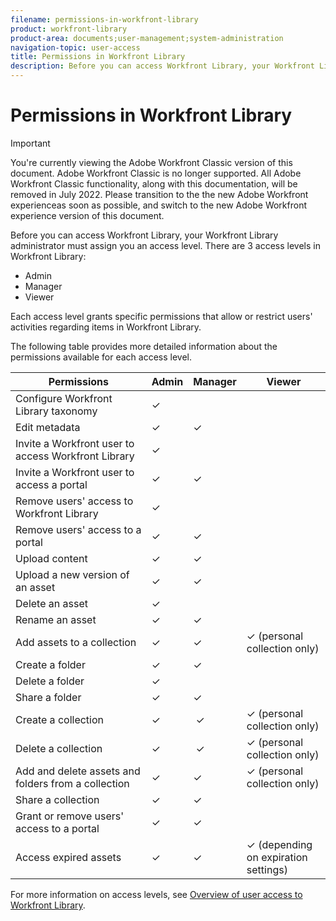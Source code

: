 ```yaml
---
filename: permissions-in-workfront-library
product: workfront-library
product-area: documents;user-management;system-administration
navigation-topic: user-access
title: Permissions in Workfront Library
description: Before you can access Workfront Library, your Workfront Library administrator must assign you an access level. There are 3 access levels in Workfront Library:
---
```


#  Permissions in Workfront Library

>[!IMPORTANT]
>
>You're currently viewing the Adobe Workfront Classic version of this document. Adobe Workfront Classic is no longer supported. All Adobe Workfront Classic functionality, along with this documentation, will be removed in July 2022. Please transition to the the new Adobe Workfront experienceas soon as possible, and switch to the new Adobe Workfront experience version of this document.

Before you can access Workfront Library, your Workfront Library administrator must assign you an access level. There are 3 access levels in Workfront Library:

* Admin 
* Manager 
* Viewer

Each access level grants specific permissions that allow or restrict users' activities regarding items in Workfront Library.

The following table provides more detailed information about the permissions available for each access level.

| **Permissions** |**Admin** |**Manager** |**Viewer** |
|---|---|---|---|
| Configure Workfront Library taxonomy |✓ |&nbsp; |&nbsp; |
| Edit metadata |✓ |✓ |&nbsp; |
| Invite a Workfront user to access Workfront Library |✓ |&nbsp; |&nbsp; |
| Invite a Workfront user to access a portal |✓ |✓&nbsp; |&nbsp; |
| Remove users' access to Workfront Library |✓ |&nbsp; |&nbsp; |
| Remove&nbsp;users'&nbsp;access to a portal |✓ | ✓&nbsp; |&nbsp; |
| Upload content |✓ |✓ |&nbsp; |
| Upload a new version of an asset |✓ |✓ |&nbsp; |
| Delete an asset |✓ |&nbsp; |&nbsp; |
| Rename an asset |✓ |✓ |&nbsp; |
| Add assets to a collection |✓ |✓ | ✓&nbsp;(personal collection only)  |
| Create a folder |✓ |✓ |&nbsp; |
| Delete a folder |✓ |&nbsp; |&nbsp; |
| Share a folder |✓ |✓ |&nbsp; |
| Create a collection |✓ |&nbsp;✓ |✓&nbsp;(personal collection only) |
| Delete a collection |✓&nbsp; |&nbsp;✓ |✓ (personal collection only) |
| Add and delete assets and folders from a collection |✓ |✓ |✓ (personal collection only) |
| Share a collection |✓ |✓ |&nbsp; |
| Grant or remove users' access to a portal |✓ |✓ |&nbsp; |
| Access expired assets |✓ |✓ |✓ (depending on expiration settings) |

For more information on access levels, see [Overview of user access to Workfront Library](../../../workfront-library/administration-and-setup/user-access/user-access-overview.md).
